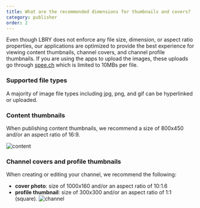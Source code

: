 ```yaml
---
title: What are the recommended dimensions for thumbnails and covers?
category: publisher
order: 2
---
```


Even though LBRY does not enforce any file size, dimension, or aspect ratio properties, our applications are optimized to provide the best experience for viewing content thumbnails, channel covers, and channel profile thumbnails. If you are using the apps to upload the images, these uploads go through [spee.ch](https://spee.ch) which is limited to 10MBs per file. 

### Supported file types
A majority of image file types including jpg, png, and gif can be hyperlinked or uploaded. 

### Content thumbnails
When publishing content thumbnails, we recommend a size of 800x450 and/or an aspect ratio of 16:9.

![content](https://spee.ch/f/content-standards.png)

### Channel covers and profile thumbnails
When creating or editing your channel, we recommend the following:
- **cover photo**: size of 1000x160 and/or an aspect ratio of 10:1.6
- **profile thumbnail**: size of 300x300 and/or an aspect ratio of 1:1 (square). 
![channel](https://spee.ch/b/channel-standards.png)

